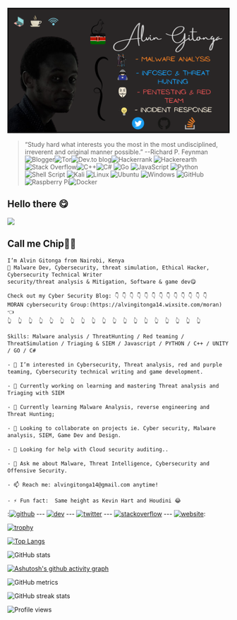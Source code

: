 ![Malware analyst, Developer, Pentester, OffSec and Red Teamer, Security Consultant...  ](https://github.com/alvin-tosh/alvin-tosh/blob/main/Alvin%20Gitonga(4).png)
> “Study hard what interests you the most in the most undisciplined, irreverent and original manner possible.” --Richard P. Feynman
![Blogger](https://img.shields.io/badge/Blogger-FF5722?style=for-the-badge&logo=blogger&logoColor=white)![Tor](https://img.shields.io/badge/Tor-7D4698?style=for-the-badge&logo=Tor-Browser&logoColor=white)![Dev.to blog](https://img.shields.io/badge/dev.to-0A0A0A?style=for-the-badge&logo=dev.to&logoColor=white)![Hackerrank](https://img.shields.io/badge/-Hackerrank-2EC866?style=for-the-badge&logo=HackerRank&logoColor=white) ![Hackerearth](https://img.shields.io/badge/HackerEarth-%232C3454.svg?&style=for-the-badge&logo=HackerEarth&logoColor=Blue) ![Stack Overflow](https://img.shields.io/badge/-Stackoverflow-FE7A16?style=for-the-badge&logo=stack-overflow&logoColor=white)![C++](https://img.shields.io/badge/c++-%2300599C.svg?style=for-the-badge&logo=c%2B%2B&logoColor=white)![C#](https://img.shields.io/badge/c%23-%23239120.svg?style=for-the-badge&logo=c-sharp&logoColor=white) ![Go](https://img.shields.io/badge/go-%2300ADD8.svg?style=for-the-badge&logo=go&logoColor=white) ![JavaScript](https://img.shields.io/badge/javascript-%23323330.svg?style=for-the-badge&logo=javascript&logoColor=%23F7DF1E) ![Python](https://img.shields.io/badge/python-3670A0?style=for-the-badge&logo=python&logoColor=ffdd54) ![Shell Script](https://img.shields.io/badge/shell_script-%23121011.svg?style=for-the-badge&logo=gnu-bash&logoColor=white) ![Kali](https://img.shields.io/badge/Kali-268BEE?style=for-the-badge&logo=kalilinux&logoColor=white) ![Linux](https://img.shields.io/badge/Linux-FCC624?style=for-the-badge&logo=linux&logoColor=black) ![Ubuntu](https://img.shields.io/badge/Ubuntu-E95420?style=for-the-badge&logo=ubuntu&logoColor=white) ![Windows](https://img.shields.io/badge/Windows-0078D6?style=for-the-badge&logo=windows&logoColor=white) ![GitHub](https://img.shields.io/badge/github-%23121011.svg?style=for-the-badge&logo=github&logoColor=white)![Raspberry Pi](https://img.shields.io/badge/-RaspberryPi-C51A4A?style=for-the-badge&logo=Raspberry-Pi)![Docker](https://img.shields.io/badge/docker-%230db7ed.svg?style=for-the-badge&logo=docker&logoColor=white)

## Hello there 😋

<img src="https://raw.githubusercontent.com/MartinHeinz/MartinHeinz/master/wave.gif" width="180px" align="center"> 

## Call me Chip:hamster::paw_prints:

```
I’m Alvin Gitonga from Nairobi, Kenya
👀 Malware Dev, Cybersecurity, threat simulation, Ethical Hacker, Cybersecurity Technical Writer
security/threat analysis & Mitigation, Software & game dev😋

Check out my Cyber Security Blog: 👇 👇 👇 👇 👇 👇 👇 👇 👇 👇 👇 👇 👇
MORAN cybersecurity Group:(https://alvingitonga14.wixsite.com/moran) 👈
👆  👆  👆  👆  👆  👆  👆  👆  👆  👆  👆  👆  👆  👆  👆  👆  👆  👆  👆

Skills: Malware analysis / ThreatHunting / Red teaming / ThreatSimulation / Triaging & SIEM / Javascript / PYTHON / C++ / UNITY / GO / C#

- 👀 I’m interested in Cybersecurity, Threat analysis, red and purple teaming, Cybersecurity technical writing and game development.

- 🔭 Currently working on learning and mastering Threat analysis and Triaging with SIEM 

- 🌱 Currently learning Malware Analysis, reverse engineering and Threat Hunting;

- 👯 Looking to collaborate on projects ie. Cyber security, Malware analysis, SIEM, Game Dev and Design. 

- 🤔 Looking for help with Cloud security auditing.. 

- 💬 Ask me about Malware, Threat Intelligence, Cybersecurity and Offensive Security. 

- 📫 Reach me: alvingitonga14@gmail.com anytime! 

- ⚡ Fun fact:  Same height as Kevin Hart and Houdini 😂 
```


:[<img src='https://cdn.jsdelivr.net/npm/simple-icons@3.0.1/icons/github.svg' alt='github' height='40'>](https://github.com/alvin-tosh) --- [<img src='https://cdn.jsdelivr.net/npm/simple-icons@3.0.1/icons/dev-dot-to.svg' alt='dev' height='40'>](https://dev.to/alvin_tosh) --- [<img src='https://cdn.jsdelivr.net/npm/simple-icons@3.0.1/icons/twitter.svg' alt='twitter' height='40'>](https://twitter.com/_Lord_Heathen) --- [<img src='https://cdn.jsdelivr.net/npm/simple-icons@3.0.1/icons/stackoverflow.svg' alt='stackoverflow' height='40'>](https://stackoverflow.com/users/user:18108613) --- [<img src='https://cdn.jsdelivr.net/npm/simple-icons@3.0.1/icons/icloud.svg' alt='website' height='40'>](https://chat-dapp.surge.sh/): 


[![trophy](https://github-profile-trophy.vercel.app/?username=alvin-tosh&theme=onedark)](https://github.com/ryo-ma/github-profile-trophy)

[![Top Langs](https://github-readme-stats.vercel.app/api/top-langs/?username=alvin-tosh&theme=tokyonight&show_icons=true)](https://github.com/anuraghazra/github-readme-stats)

![GitHub stats](https://github-readme-stats.vercel.app/api?username=alvin-tosh&show_icons=true&count_private=true&bg_color=0D1117)  
 
[![Ashutosh's github activity graph](https://github-readme-activity-graph.cyclic.app/graph?username=alvin-tosh&theme=gotham)](https://github.com/ashutosh00710/github-readme-activity-graph)

![GitHub metrics](https://metrics.lecoq.io/alvin-tosh)  

![GitHub streak stats](https://github-readme-streak-stats.herokuapp.com/?user=alvin-tosh&theme=black-ice&hide_border=true&stroke=0000&background=060A0CD0)  

![Profile views](https://gpvc.arturio.dev/alvin-tosh)  

<!---
alvin-tosh/alvin-tosh is a ✨ special ✨ repository because its `README.md` (this file) appears on your GitHub profile.
You can click the Preview link to take a look at your changes.
--->
